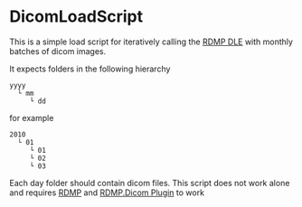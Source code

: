 # DicomLoadScript

This is a simple load script for iteratively calling the [RDMP DLE](https://github.com/HicServices/RDMP) with monthly batches of dicom images.

It expects folders in the following hierarchy

```
yyyy
  └ mm
     └ dd
```

for example 

```
2010
  └ 01
     └ 01
     └ 02
     └ 03
```

Each day folder should contain dicom files.  This script does not work alone and requires [RDMP](https://github.com/HicServices/RDMP) and [RDMP.Dicom Plugin](https://github.com/SMI/RdmpDicom) to work
